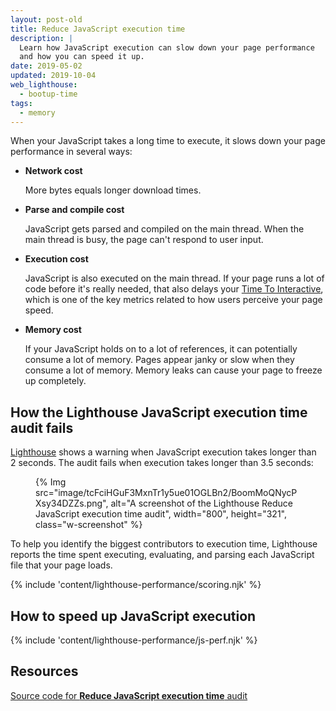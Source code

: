 ```yaml
---
layout: post-old
title: Reduce JavaScript execution time
description: |
  Learn how JavaScript execution can slow down your page performance
  and how you can speed it up.
date: 2019-05-02
updated: 2019-10-04
web_lighthouse:
  - bootup-time
tags:
  - memory
---
```


When your JavaScript takes a long time to execute,
it slows down your page performance in several ways:

- **Network cost**

  More bytes equals longer download times.

- **Parse and compile cost**

  JavaScript gets parsed and compiled on the main thread.
  When the main thread is busy, the page can't respond to user input.

- **Execution cost**

  JavaScript is also executed on the main thread.
  If your page runs a lot of code before it's really needed,
  that also delays your [Time To Interactive](/interactive),
  which is one of the key metrics related to how users perceive your page speed.

- **Memory cost**

  If your JavaScript holds on to a lot of references,
  it can potentially consume a lot of memory.
  Pages appear janky or slow when they consume a lot of memory.
  Memory leaks can cause your page to freeze up completely.

## How the Lighthouse JavaScript execution time audit fails

[Lighthouse](https://developers.google.com/web/tools/lighthouse/)
shows a warning when JavaScript execution takes longer than 2&nbsp;seconds.
The audit fails when execution takes longer than 3.5&nbsp;seconds:

<figure class="w-figure">
  {% Img src="image/tcFciHGuF3MxnTr1y5ue01OGLBn2/BoomMoQNycPXsy34DZZs.png", alt="A screenshot of the Lighthouse Reduce JavaScript execution time audit", width="800", height="321", class="w-screenshot" %}
</figure>

To help you identify the biggest contributors to execution time,
Lighthouse reports the time spent executing, evaluating, and parsing
each JavaScript file that your page loads.

{% include 'content/lighthouse-performance/scoring.njk' %}

## How to speed up JavaScript execution

{% include 'content/lighthouse-performance/js-perf.njk' %}

## Resources

[Source code for **Reduce JavaScript execution time** audit](https://github.com/GoogleChrome/lighthouse/blob/master/lighthouse-core/audits/bootup-time.js)
